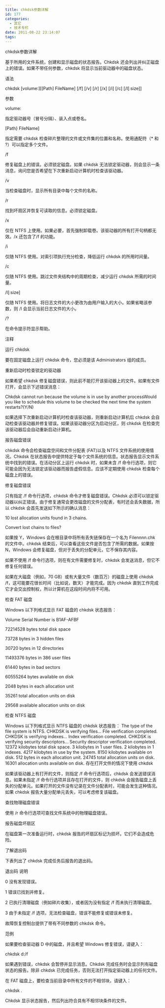 ```yaml
---
title: chkdsk参数详解
id: 177
categories:
  - 其它
  - 技术专栏
date: 2011-08-22 23:14:07
tags:
---
```


<div id="blog_text">

chkdsk参数详解

基于所用的文件系统，创建和显示磁盘的状态报告。Chkdsk 还会列出并纠正磁盘上的错误。如果不带任何参数，chkdsk 将显示当前驱动器中的磁盘状态。

语法

chkdsk [volume:][[Path] FileName] [/f] [/v] [/r] [/x] [/i] [/c] [/l[:size]]

参数

volume:

指定驱动器号（冒号分隔）、装入点或卷名。

[Path} FileName]

指定需要 chkdsk 检查碎片整理的文件或文件集的位置和名称。使用通配符（* 和 ?）可以指定多个文件。

/f

修复磁盘上的错误。必须锁定磁盘。如果 chkdsk 无法锁定驱动器，则会显示一条消息，询问您是否希望在下次重新启动计算机时检查该驱动器。

/v

当检查磁盘时，显示所有目录中每个文件的名称。

/r

找到坏扇区并恢复可读取的信息。必须锁定磁盘。

/x

仅在 NTFS 上使用。如果必要，首先强制卸载卷。该驱动器的所有打开句柄都无效。/x 还包含了/f 的功能。

/i

仅随 NTFS 使用。对索引项执行充分检查，降低运行 chkdsk 的所用时间量。

/c

仅随 NTFS 使用。跳过文件夹结构中的周期检查，减少运行 chkdsk 所需的时间量。

/l[:size]

仅随 NTFS 使用。将日志文件的大小更改为由用户输入的大小。如果省略该参数，则 /l 会显示当前日志文件的大小。

/?

在命令提示符显示帮助。

注释

运行 chkdsk

要在固定磁盘上运行 chkdsk 命令，您必须是该 Administrators 组的成员。

重新启动时检查锁定的驱动器

如果希望 chkdsk 修复磁盘错误，则此前不能打开该驱动器上的文件。如果有文件打开，会显示下述错误消息：

Chkdsk cannot run because the volume is in use by another processWould you like to schedule this volume to be checked the next time the system restarts?(Y/N)

如果选择下次重新启动计算机时检查该驱动器，则重新启动计算机后 chkdsk 会自动检查该驱动器并修复错误。如果该驱动器分区为启动分区，则 chkdsk 在检查完该驱动器后会自动重新启动计算机。

报告磁盘错误

chkdsk 命令会检查磁盘空间和文件分配表 (FAT)以及 NTFS 文件系统的使用情况。Chkdsk 在状态报告中提供特定于每个文件系统的信息。状态报告显示文件系统中找到的错误。在活动分区上运行 chkdsk 时，如果未含 /f 命令行选项，则它可能会因为无法锁定该驱动器而报告虚假信息。应该不定期使用 chkdsk 检查每个磁盘上的错误。

修复磁盘错误

只有指定 /f 命令行选项，chkdsk 命令才修复磁盘错误。Chkdsk 必须可以锁定驱动器以纠正错误。由于修复通常会更改磁盘的文件分配表，有时还会丢失数据，所以 chkdsk 会首先发送如下所示的确认消息：

10 lost allocation units found in 3 chains.

Convert lost chains to files?

如果按 Y，Windows 会在根目录中将所有丢失链保存在一个名为 Filennnn.chk 的文件中。chkdsk 结束后，可以查看这些文件是否包含了所需的数据。如果按 N，Windows 会修复磁盘，但对于丢失的分配单元，它不保存其内容。

如果不使用 /f 命令行选项，则在有文件需要修复时，chkdsk 会发送消息，但它不修复任何错误。

如果在大磁盘（例如，70 GB）或有大量文件（数百万）的磁盘上使用 chkdsk /f，这可能要花很长时间（比如说，数天）才能完成。因为 chkdsk 直到工作完成它才会交出控制权，所以计算机在这段时间内将不可用。

检查 FAT 磁盘

Windows 以下列格式显示 FAT 磁盘的 chkdsk 状态报告：

Volume Serial Number is B1AF-AFBF

72214528 bytes total disk space

73728 bytes in 3 hidden files

30720 bytes in 12 directories

11493376 bytes in 386 user files

61440 bytes in bad sectors

60555264 bytes available on disk

2048 bytes in each allocation unit

35261 total allocation units on disk

29568 available allocation units on disk

检查 NTFS 磁盘

Windows 以下列格式显示 NTFS 磁盘的 chkdsk 状态报告：
The type of the file system is NTFS.
CHKDSK is verifying files...
File verification completed.
CHKDSK is verifying indexes...
Index verification completed.
CHKDSK is verifying security descriptors...
Security descriptor verification completed.
12372 kilobytes total disk space.
3 kilobytes in 1 user files.
2 kilobytes in 1 indexes.
4217 kilobytes in use by the system.
8150 kilobytes available on disk.
512 bytes in each allocation unit.
24745 total allocation units on disk.
16301 allocation units available on disk.
存在打开文件的情况下使用 chkdsk

如果该驱动器上有打开的文件，则指定 /f 命令行选项后，chkdsk 会发送错误消息。如果未指定 /f 命令行选项并且存在打开的文件，则 chkdsk 会报告磁盘上丢失的分配单元。如果打开的文件没有记录在文件分配表时，可能会发生这种情况。如果 chkdsk 报告大量分配单元丢失，可以考虑修复该磁盘。

查找物理磁盘错误

使用 /r 命令行选项可查找文件系统中的物理磁盘错误。

报告磁盘坏扇区

在磁盘第一次准备运行时，chkdsk 报告的坏扇区标记为损坏。它们不会造成危险。

了解退出码

下表列出了 chkdsk 完成任务后报告的退出码。

退出码 说明

0 没有发现错误。

1 错误已找到并修复。

2 已执行清理磁盘（例如碎片收集），或者因为没有指定 /f 而未执行清理磁盘。

3 由于未指定 /f 选项，无法检查磁盘，错误不能修复或错误未修复。

故障恢复控制台提供了带有不同参数的 chkdsk 命令。

范例

如果要检查驱动器 D 中的磁盘，并且希望 Windows 修复错误，请键入：

chkdsk d:/f

如果遇到错误，chkdsk 会暂停并显示消息。Chkdsk 完成任务时会显示列有磁盘状态的报告。除非 chkdsk 已完成任务，否则无法打开指定驱动器上的任何文件。

在 FAT 磁盘上，要检查当前目录中所有文件的不相邻块，请键入：

chkdsk *.*

Chkdsk 显示状态报告，然后列出符合具有不相邻块条件的文件。

</div>